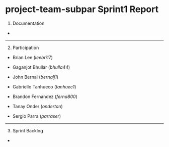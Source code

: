 project-team-subpar Sprint1 Report
====================================
1. Documentation
* 
-----------------------------------------------
2. Participation
* Brian Lee (*leebri17*)

* Gaganjot Bhullar (*bhulla44*)

* John Bernal (*bernalj1*)

* Gabriello Tanhueco (*tanhuec1*)

* Brandon Fernandez (*ferna800*)

* Tanay Onder (*ondertan*)

* Sergio Parra (*parraser*)

-------------------------
3. Sprint Backlog
* 
